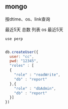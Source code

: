 ## mongo

按dtime、os、link查询

最近5天 总数 列表
os 最近5天



```js
use perp


db.createUser({
  user: "cc",
  pwd: "12345",
  "roles" : [
  {
    "role" : "readWrite",
    "db" : "report"
  },{
    "role" : "dbAdmin",
    "db" : "report"
  }]
})
```
